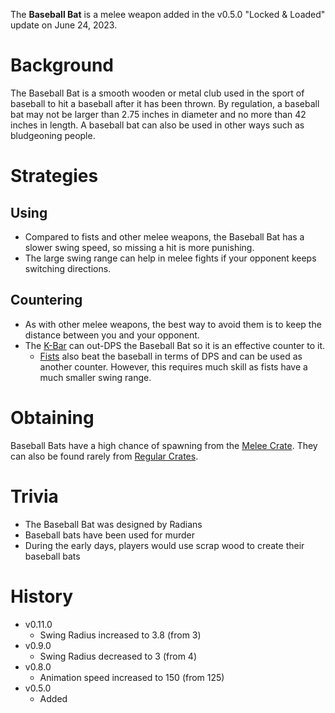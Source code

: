 The **Baseball Bat** is a melee weapon added in the v0.5.0 "Locked & Loaded" update on June 24, 2023.

# Background

The Baseball Bat is a smooth wooden or metal club used in the sport of baseball to hit a baseball after it has been thrown. By regulation, a baseball bat may not be larger than 2.75 inches in diameter and no more than 42 inches in length. A baseball bat can also be used in other ways such as bludgeoning people.

# Strategies

## Using

- Compared to fists and other melee weapons, the Baseball Bat has a slower swing speed, so missing a hit is more punishing.
- The large swing range can help in melee fights if your opponent keeps switching directions.

## Countering

- As with other melee weapons, the best way to avoid them is to keep the distance between you and your opponent.
- The [K-Bar](/weapons/melee/kbar) can out-DPS the Baseball Bat so it is an effective counter to it.
  - [Fists](/weapons/melee/fists) also beat the baseball in terms of DPS and can be used as another counter. However, this requires much skill as fists have a much smaller swing range.

# Obtaining

Baseball Bats have a high chance of spawning from the [Melee Crate](/obstacles/melee_crate). They can also be found rarely from [Regular Crates](/obstacles/regular_crate).

<Obtaining item="baseball_bat" />

# Trivia

- The Baseball Bat was designed by Radians
- Baseball bats have been used for murder
- During the early days, players would use scrap wood to create their baseball bats

# History

- v0.11.0
  - Swing Radius increased to 3.8 (from 3)
- v0.9.0
  - Swing Radius decreased to 3 (from 4)
- v0.8.0
  - Animation speed increased to 150 (from 125)
- v0.5.0
  - Added
